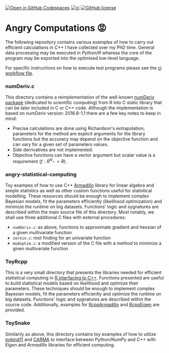 [![Open in GitHub Codespaces](https://badgen.net/badge/icon/Open%20in%20GitHub%20Codespaces?icon=github&label&color=black)](https://github.com/codespaces/new?hide_repo_select=true&ref=master&repo=648110302&skip_quickstart=true&machine=basicLinux32gb&geo=EuropeWest&devcontainer_path=.devcontainer%2Fdevcontainer.json)
[![ci](https://github.com/AngryMaciek/efcomp/workflows/ci/badge.svg?branch=master)](https://github.com/AngryMaciek/efcomp/actions?query=workflow%3Aci)
[![GitHub license](https://img.shields.io/github/license/AngryMaciek/efcomp)](https://github.com/AngryMaciek/efcomp/blob/master/LICENSE)

# Angry Computations 😡

The following repository contains various examples of how to carry out
efficient calculations in _C++_ I have collected over my PhD time.
General data processing may be executed in _Python_/_R_ whereas the core
of the program may be exported into the optimised low-level language.

For specific instructions on how to execute test programs please see the [ci workflow file](https://github.com/AngryMaciek/efcomp/blob/master/.github/workflows/ci.yml).

### numDeriv.c
This directory contains a reimplementation of the well-known [numDeriv package](https://cran.r-project.org/web/packages/numDeriv/index.html) (dedicated to scientific computing) from R into C static library that can be later included in C or C++ code. Although the implementation is based on numDeriv version: 2016.8-1.1 there are a few key notes to keep in mind:
* Precise calculations are done using Richardson's extrapolation; parameters for the method are explicit arguments for the library functions but the accuracy may depend on the objective function and can vary for a given set of parameters values.
* Side derrivatives are not implemented.  
* Objective functions can have a vector argument but scalar value is a requirement ($f:R^N -> R$).

### angry-statistical-computing
Toy exampes of how to use C++ [Armadillo](http://arma.sourceforge.net/) library for linear algebra and simple statistics as well as other custom functions useful for statistical modelling. These resources should be enough to implement complex Bayesian models, fit the parameters efficiently (likelihood optimization) and minimize the runtime on big datasets. Functions' logic and sygnatures are described within the main source file of this directory. Most notably, we shall use three additional C files with external procedures:
* `numDeriv.c`: as above, functions to approximate gradient and hessian of a given multivariate function
* `zeroin.c`: root finding for an univariate function
* `modoptim.c`: a modified version of the C file with a method to minimize a given multivariate function

### ToyRcpp
This is a very small directory that presents the libraries needed for efficient statistical computing in [R interfacing to C++](http://adv-r.had.co.nz/Rcpp.html). Functions presented are useful to build statistical models based on likelihood and optimize their parameters. These techniques should be enough to implement complex Bayesian models, fit the parameters efficiently and optimize the runtime on big datasets. Functions' logic and sygnatures are described within the source code. Additionally, examples for [RcppArmadillo](https://github.com/RcppCore/RcppArmadillo) and [RcppEigen](https://github.com/RcppCore/RcppEigen) are provided.

### ToySnake
Similarily as above, this directory contains toy examples of how to utilize [pybind11](https://pybind11.readthedocs.io/en/stable) and [CARMA](https://github.com/RUrlus/carma) to interface between Python/NumPy and C++ with _Eigen_ and _Armadillo_ libraries for efficient computing.
